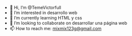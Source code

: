 - 👋 Hi, I’m @TemeVictorfull
- 👀 I’m interested in desarrollo web
- 🌱 I’m currently learning HTML y css
- 💞️ I’m looking to collaborate on desarrollar una página web
- 📫 How to reach me: mixmix123g@gmail.com

<!---
TemeVictorfull/TemeVictorfull is a ✨ special ✨ repository because its `README.md` (this file) appears on your GitHub profile.
You can click the Preview link to take a look at your changes.
--->
